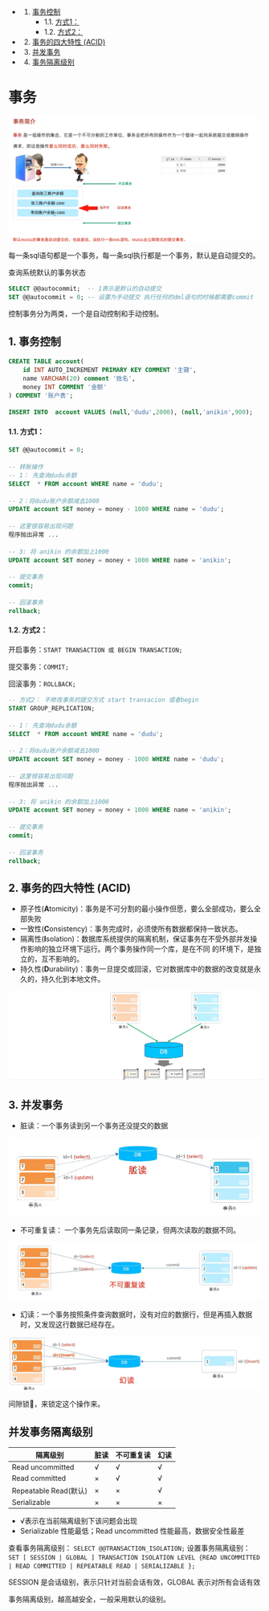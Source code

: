 <!-- vscode-markdown-toc -->
* 1. [事务控制](#事务控制)
        * 1.1. [方式1：](#方式1：)
        * 1.2. [方式2：](#方式2：)
* 2. [事务的四大特性 (ACID)](#事务的四大特性-(acid))
* 3. [并发事务](#并发事务)
* 4. [事务隔离级别](#事务隔离级别)
# 事务

![](2022-10-05-11-52-02.png)

每一条sql语句都是一个事务，每一条sql执行都是一个事务，默认是自动提交的。

查询系统默认的事务状态
```sql
SELECT @@autocommit;  -- 1表示是默认的自动提交
SET @@autocommit = 0; -- 设置为手动提交 执行任何的dml语句的时候都需要commit
```


控制事务分为两类，一个是自动控制和手动控制。


##  1. <a name='事务控制'></a>事务控制
```sql
CREATE TABLE account(
    id INT AUTO_INCREMENT PRIMARY KEY COMMENT '主键',
    name VARCHAR(20) comment '姓名',
    money INT COMMENT '金额'
) COMMENT '账户表';

INSERT INTO  account VALUES (null,'dudu',2000), (null,'anikin',900);
```
####  1.1. <a name='方式1：'></a>方式1：

```sql
SET @@autocommit = 0; 

-- 转账操作
-- 1： 先查询dudu余额
SELECT  * FROM account WHERE name = 'dudu';

-- 2：将dudu账户余额减去1000
UPDATE account SET money = money - 1000 WHERE name = 'dudu';

-- 这里很容易出现问题
程序抛出异常 ...

-- 3: 将 anikin 的余额加上1000
UPDATE account SET money = money + 1000 WHERE name = 'anikin';

-- 提交事务
commit;

-- 回滚事务
rollback;
```
####  1.2. <a name='方式2：'></a>方式2：

开启事务：`START TRANSACTION 或 BEGIN TRANSACTION;`

提交事务：`COMMIT;`

回滚事务：`ROLLBACK;`


```sql
-- 方式2： 不修改事务的提交方式 start transacion 或者begin
START GROUP_REPLICATION;

-- 1： 先查询dudu余额
SELECT  * FROM account WHERE name = 'dudu';

-- 2：将dudu账户余额减去1000
UPDATE account SET money = money - 1000 WHERE name = 'dudu';

-- 这里很容易出现问题
程序抛出异常 ...

-- 3: 将 anikin 的余额加上1000
UPDATE account SET money = money + 1000 WHERE name = 'anikin';

-- 提交事务
commit;

-- 回滚事务
rollback;
```

##  2. <a name='事务的四大特性-(acid)'>事务的四大特性 (ACID)</a>

- 原子性(**A**tomicity)：事务是不可分割的最小操作但愿，要么全部成功，要么全部失败
- 一致性(**C**onsistency)：事务完成时，必须使所有数据都保持一致状态。
- 隔离性(**I**solation)：数据库系统提供的隔离机制，保证事务在不受外部并发操作影响的独立环境下运行。两个事务操作同一个库，是在不同 的环境下，是独立的，互不影响的。
- 持久性(**D**urability)：事务一旦提交或回滚，它对数据库中的数据的改变就是永久的，持久化到本地文件。

![](2022-10-05-12-01-41.png)


##  3. <a name='并发事务'></a>并发事务

- 脏读：一个事务读到另一个事务还没提交的数据

![](2022-10-07-10-34-09.png)

- 不可重复读： 一个事务先后读取同一条记录，但两次读取的数据不同。

![](2022-10-07-10-35-01.png)

- 幻读：一个事务按照条件查询数据时，没有对应的数据行，但是再插入数据时，又发现这行数据已经存在。

![](2022-10-07-10-37-50.png)
  
间隙锁🔐，来锁定这个操作来。  


## <a name="并发事务隔离级别">并发事务隔离级别</a>

| 隔离级别  | 脏读  | 不可重复读  | 幻读  |
| ------------ | ------------ | ------------ | ------------ |
| Read uncommitted  | √  | √  | √  |
| Read committed  | ×  | √  | √  |
| Repeatable Read(默认)  | ×  | ×  | √  |
| Serializable  | ×  | ×  | ×  |

- √表示在当前隔离级别下该问题会出现
- Serializable 性能最低；Read uncommitted 性能最高，数据安全性最差

查看事务隔离级别：
`SELECT @@TRANSACTION_ISOLATION;`
设置事务隔离级别：
`SET [ SESSION | GLOBAL ] TRANSACTION ISOLATION LEVEL {READ UNCOMMITTED | READ COMMITTED | REPEATABLE READ | SERIALIZABLE };`

SESSION 是会话级别，表示只针对当前会话有效，GLOBAL 表示对所有会话有效

事务隔离级别，越高越安全，一般采用默认的级别。

